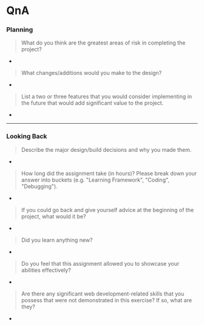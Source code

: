 # QnA

### Planning

> What do you think are the greatest areas of risk in completing the project?

-

> What changes/additions would you make to the design?

-

> List a two or three features that you would consider implementing in the future that would add significant value to the project.

-

---

### Looking Back

> Describe the major design/build decisions and why you made them.

-

> How long did the assignment take (in hours)? Please break down your answer into buckets (e.g. "Learning Framework", "Coding", "Debugging").

-

> If you could go back and give yourself advice at the beginning of the project, what would it be?

-

> Did you learn anything new?

-

> Do you feel that this assignment allowed you to showcase your abilities effectively?

-

> Are there any significant web development-related skills that you possess that were not demonstrated in this exercise? If so, what are they?

-
